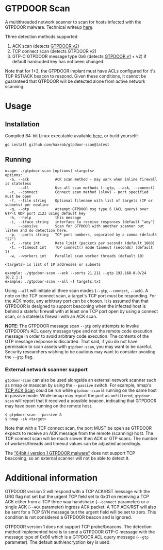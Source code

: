 # GTPDOOR Scan 
A multithreaded network scanner to scan for hosts infected with the GTPDOOR malware. Technical writeup [here](https://doubleagent.net/telecommunications/backdoor/gtp/2024/02/27/GTPDOOR-COVERT-TELCO-BACKDOOR).

Three detection methods supported:
 1. ACK scan (detects [GTPDOOR v2](https://www.virustotal.com/gui/file/5cbafa2d562be0f5fa690f8d551cdb0bee9fc299959b749b99d44ae3fda782e4/))
 2. TCP connect scan (detects GTPDOOR v2)
 3. GTP-C GTPDOOR message type 0x6 (detects [GTPDOOR v1](https://www.virustotal.com/gui/file/827f41fc1a6f8a4c8a8575b3e2349aeaba0dfc2c9390ef1cceeef1bb85c34161) + v2) if default hardcoded key has not been changed

Note that for 1+2, the GTPDOOR implant must have ACLs configured for it's TCP RST/ACK beacon to respond.
Given these conditions, it cannot be guaranteed that GTPDOOR will be detected alone from active network scanning. 

# Usage
## Installation
Compiled 64-bit Linux executable available [here](https://github.com/haxrob/gtpdoor-scan/releases/), or build yourself:
```
go install github.com/haxrob/gtpdoor-scan@latest
```
## Running 
```
usage: ./gtpdoor-scan [options] <targets>
options:
  -a, --ack            ACK scan method - may work when inline firewall is stateless 
      --all            Use all scan methods (--gtp, --ack, --connect)
  -c, --connect        Connect scan method (slow) - port specified must be open
  -f, --file string    Optional filename with list of targets (IP or subnets) per newline
  -g, --gtp            Attempt GTPDOOR msg type 6 (ACL query) over GTP-C UDP port 2123 using default key
  -h, --help           this message
  -i, --iface string   interface to receive responses (default "any")
      --passive        Scan for GTPDOOR with another scanner but listen and do detection here.
  -p, --ports string   TCP port numbers, separated by a comma (default "22")
  -r, --rate int       Rate limit (packets per second) (default 1000)
  -t, --timeout int    TCP connect() mode timeout (seconds) (default 1)
  -w, --workers int    Parallel scan worker threads (default 10)

<targets> is list of IP addresses or subnets

example: ./gtpdoor-scan --ack --ports 21,211 --gtp 192.168.0.0/24 10.2.1.1
example: ./gtpdoor-scan --all -f targets.txt
```

Using `--all` will initiate all three scan modes (`--gtp`,`--connect`, `--ack`). 
A note on the TCP connect scan, a target's TCP port must be responding. For the ACK mode, any arbitrary port can be chosen. It is assumed that that GTPDOOR is designed to support beaconing when the infected host is behind a stateful firewall with at least one TCP port open by using a connect scan, or a stateless firewall with an ACK scan.

__NOTE__: The GTPDOOR message scan `--gtp` only attempts to invoke GTPDOOR's ACL query message type and not the remote code execution message in order to avoid arbitrary code execution. The contents of the GTP message response is discarded. That said, if you do not have permission to scan assets with `gtpdoor-scan`, you may want to be careful.  Security researchers wishing to be cautious may want to consider avoiding the `--gtp` flag. 

### External network scanner support
`gtpdoor-scan` can also be used alongside an external network scanner such as nmap or masscan by using the `--passive` switch. For example, nmap's [TCP ACK Scan](https://nmap.org/book/scan-methods-ack-scan.html) could be run while `gtpdoor-scan` is running on the same host in passive mode. While nmap may report the port as `unfiltered`, `gtpdoor-scan` will report that it received a possible beacon, indicating that GTPDOOR may have been running on the remote host.

```
$ gtpdoor-scan --passive &
$ nmap -sA <target>
```

Note that with a TCP connect scan, the port MUST be open as GTPDOOR expects to receive an ACK message from the remote (scanning) host. The TCP connect scan will be much slower then ACK or GTP scans. The number of workers/threads and timeout values can be adjusted accordingly. 

The ["64bit / version 1 GTPDOOR malware"](https://www.virustotal.com/gui/file/827f41fc1a6f8a4c8a8575b3e2349aeaba0dfc2c9390ef1cceeef1bb85c34161) does not support TCP beaconing, so an external scanner will not be able to detect it. 

# Additional information
GTPDOOR version 2 will respond with a TCP ACK/RST message with the URG flag not set but the urgent TCP field set to 0x01 on receiving a TCP ACK either from a TCP three way handshake (`--connect` parameter) or a single ACK (`--ACK` parameter) ingress ACK packet.
A TCP ACK/RST will also be sent for a TCP SYN message but the urgent field will be set to zero. This condition is not considered a GTPDOOR beacon and is ignored.

GTPDOOR version 1 does not support TCP probe/beacons. The detection method implemented here is to send a GTPDOOR GTP-C message with the message type of 0x06 which is a GTPDOOR ACL query message (`--gtp` parameter). The default auth/encryption key is used.


